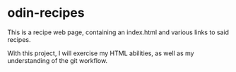 # odin-recipes

This is a recipe web page, containing an index.html and various links
to said recipes.

With this project, I will exercise my HTML abilities, as well as
my understanding of the git workflow.
